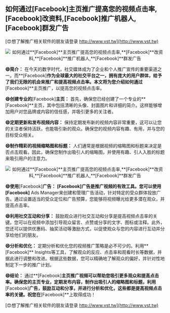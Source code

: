 ## **如何通过**[Facebook]**主页推广提高您的视频点击率,**[Facebook]**改资料,**[Facebook]**推广机器人,**[Facebook]**群发广告**

[😍想了解推广相关软件的朋友请登录 http://www.vst.tw](http://www.vst.tw)

 <center><img src="https://vst.tw/MP4/tuiguang/png/5.png" alt="如何通过**[Facebook]**主页推广提高您的视频点击率,**[Facebook]**改资料,**[Facebook]**推广机器人,**[Facebook]**群发广告"></center>

**😄简介：**
在今天的数字时代，社交媒体成为了企业和个人推广宣传的重要渠道之一。而**[Facebook]**作为全球最大的社交平台之一，拥有庞大的用户群体，给予了我们无限的机会来推广和提高视频点击率。本文将为您介绍如何通过**[Facebook]**主页推广，以提高您的视频点击率。

**😄创建专业的**[Facebook]**主页：**
首先，确保您已经创建了一个专业的**[Facebook]**主页，其中包括清晰的头像、封面图片和详细的简介。这样能够增加用户对您品牌或内容的信任感，并吸引更多的关注者。

**😄定期更新和发布视频内容：**
保持定期发布新的视频内容非常重要，这可以让您的关注者保持活跃，也能吸引新的观众。确保您的视频内容有趣、有用，并与您的目标受众相关。

**😄制作精彩的视频缩略图和标题：**
人们通常是根据视频的缩略图和标题来决定是否点击观看。因此，确保您制作出吸引人的缩略图，并使用有趣、引人入胜的标题来吸引用户的注意力。

 <center><img src="https://vst.tw/MP4/tuiguang/png/3.png" alt="如何通过**[Facebook]**主页推广提高您的视频点击率,**[Facebook]**改资料,**[Facebook]**推广机器人,**[Facebook]**群发广告"></center>

**😄使用**[Facebook]**广告：**
**[Facebook]**广告是推广视频的有效工具。您可以使用**[Facebook]** Ads Manager来创建和管理广告活动，针对特定的受众群体投放广告。通过设置适当的受众定位和广告预算，您能够将视频曝光给更多潜在观众，并提高点击率。

**😄利用社交互动和分享：**
鼓励观众进行社交互动和分享是提高视频点击率的关键。您可以在视频中添加引导观众留言、点赞或分享的文字、图标或注释。此外，您还可以提供优惠码、抽奖活动等激励方式，以促使观众与您的内容进行互动并分享给他们的朋友。

**😄分析和优化：**
定期分析和优化您的视频推广策略是必不可少的。利用**[Facebook]** Insights等工具，了解观众的反应、点击率和观看时长等数据，并据此进行调整和改进。根据这些数据，您可以精确地了解观众的偏好，并针对性地制定下一步的推广计划。

**😄结论：**
通过**[Facebook]**主页推广视频可以帮助您吸引更多观众和提高点击率。确保您的主页专业，定期发布内容，制作出吸引人的缩略图和标题，利用**[Facebook]**广告，鼓励互动和分享，并进行分析和优化，这些都是提高视频点击率的关键。祝您在**[Facebook]**上取得成功！

[😍想了解推广相关软件的朋友请登录 http://www.vst.tw](http://www.vst.tw)



